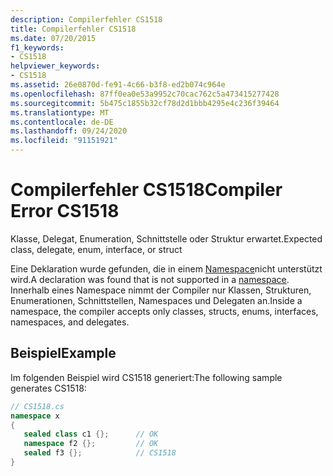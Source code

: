 ```yaml
---
description: Compilerfehler CS1518
title: Compilerfehler CS1518
ms.date: 07/20/2015
f1_keywords:
- CS1518
helpviewer_keywords:
- CS1518
ms.assetid: 26e0870d-fe91-4c66-b3f8-ed2b074c964e
ms.openlocfilehash: 87ff0ea0e53a9952c70cac762c5a473415277428
ms.sourcegitcommit: 5b475c1855b32cf78d2d1bbb4295e4c236f39464
ms.translationtype: MT
ms.contentlocale: de-DE
ms.lasthandoff: 09/24/2020
ms.locfileid: "91151921"
---
```

# <a name="compiler-error-cs1518"></a><span data-ttu-id="e7b57-103">Compilerfehler CS1518</span><span class="sxs-lookup"><span data-stu-id="e7b57-103">Compiler Error CS1518</span></span>

<span data-ttu-id="e7b57-104">Klasse, Delegat, Enumeration, Schnittstelle oder Struktur erwartet.</span><span class="sxs-lookup"><span data-stu-id="e7b57-104">Expected class, delegate, enum, interface, or struct</span></span>  
  
 <span data-ttu-id="e7b57-105">Eine Deklaration wurde gefunden, die in einem [Namespace](../language-reference/keywords/namespace.md)nicht unterstützt wird.</span><span class="sxs-lookup"><span data-stu-id="e7b57-105">A declaration was found that is not supported in a [namespace](../language-reference/keywords/namespace.md).</span></span> <span data-ttu-id="e7b57-106">Innerhalb eines Namespace nimmt der Compiler nur Klassen, Strukturen, Enumerationen, Schnittstellen, Namespaces und Delegaten an.</span><span class="sxs-lookup"><span data-stu-id="e7b57-106">Inside a namespace, the compiler accepts only classes, structs, enums, interfaces, namespaces, and delegates.</span></span>  
  
## <a name="example"></a><span data-ttu-id="e7b57-107">Beispiel</span><span class="sxs-lookup"><span data-stu-id="e7b57-107">Example</span></span>  

 <span data-ttu-id="e7b57-108">Im folgenden Beispiel wird CS1518 generiert:</span><span class="sxs-lookup"><span data-stu-id="e7b57-108">The following sample generates CS1518:</span></span>  
  
```csharp  
// CS1518.cs  
namespace x  
{  
   sealed class c1 {};      // OK  
   namespace f2 {};         // OK  
   sealed f3 {};            // CS1518  
}  
```
